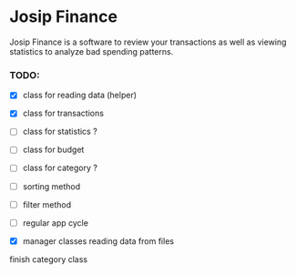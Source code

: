 # Josip Finance

Josip Finance is a software to review your transactions as well as viewing statistics to analyze bad spending patterns.

### TODO:

- [x] class for reading data (helper)
- [x] class for transactions
- [ ] class for statistics ?
- [ ] class for budget
- [ ] class for category ?
- [ ] sorting method
- [ ] filter method
- [ ] regular app cycle
- [x] manager classes reading data from files


finish category class